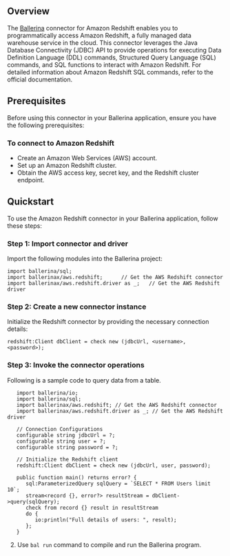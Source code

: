 ## Overview
The  [Ballerina](https://ballerina.io/) connector for Amazon Redshift enables you to programmatically access Amazon Redshift, a fully managed data warehouse service in the cloud. This connector leverages the Java Database Connectivity (JDBC) API to provide operations for executing Data Definition Language (DDL) commands, Structured Query Language (SQL) commands, and SQL functions to interact with Amazon Redshift. For detailed information about Amazon Redshift SQL commands, refer to the official documentation.

## Prerequisites
Before using this connector in your Ballerina application, ensure you have the following prerequisites:

### To connect to Amazon Redshift

* Create an Amazon Web Services (AWS) account.
* Set up an Amazon Redshift cluster.
* Obtain the AWS access key, secret key, and the Redshift cluster endpoint.

## Quickstart

To use the Amazon Redshift connector in your Ballerina application, follow these steps:

### Step 1: Import connector and driver
Import the following modules into the Ballerina project:
```ballerina
import ballerina/sql;
import ballerinax/aws.redshift;      // Get the AWS Redshift connector
import ballerinax/aws.redshift.driver as _;   // Get the AWS Redshift driver
```

### Step 2: Create a new connector instance
Initialize the Redshift connector by providing the necessary connection details:
```
redshift:Client dbClient = check new (jdbcUrl, <username>, <password>);
```

### Step 3: Invoke the connector operations

Following is a sample code to query data from a table.

```ballerina
   import ballerina/io;
   import ballerina/sql;
   import ballerinax/aws.redshift; // Get the AWS Redshift connector
   import ballerinax/aws.redshift.driver as _; // Get the AWS Redshift driver
   
   // Connection Configurations
   configurable string jdbcUrl = ?;
   configurable string user = ?;
   configurable string password = ?;
   
   // Initialize the Redshift client
   redshift:Client dbClient = check new (jdbcUrl, user, password);
   
   public function main() returns error? {
      sql:ParameterizedQuery sqlQuery = `SELECT * FROM Users limit 10`;
      stream<record {}, error?> resultStream = dbClient->query(sqlQuery);
      check from record {} result in resultStream
      do {
         io:println("Full details of users: ", result);
      };
   }
 ```

2. Use `bal run` command to compile and run the Ballerina program.
